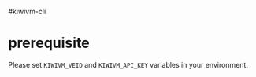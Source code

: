 #kiwivm-cli

# prerequisite

Please set `KIWIVM_VEID` and `KIWIVM_API_KEY` variables in your environment. 
